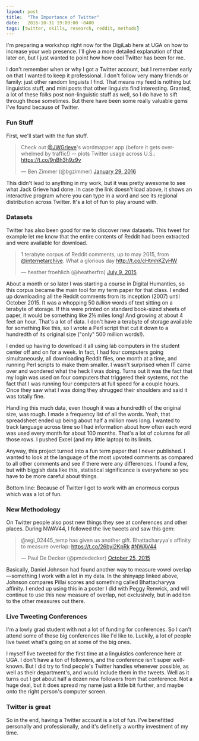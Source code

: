 ```yaml
---
layout: post
title:  "The Importance of Twitter"
date:   2016-10-31 19:00:00 -0400
tags: [twitter, skills, research, reddit, methods]
---
```


I'm preparing a workshop right now for the DigiLab here at UGA on how to increase your web presence. I'll give a more detailed explanation of that later on, but I just wanted to point how how cool Twitter has been for me.

I don't remember when or why I got a Twitter account, but I remember early on that I wanted to keep it professional. I don't follow very many friends or family: just other random linguists I find. That means my feed is nothing but linguistics stuff, and mini posts that other linguists find interesting. Granted, a lot of these folks post non-linguistic stuff as well, so I do have to sift through those sometimes. But there have been some really valuable gems I've found because of Twitter.

### Fun Stuff

First, we'll start with the fun stuff.

<blockquote class="twitter-tweet" data-lang="en"><p lang="en" dir="ltr">Check out <a href="https://twitter.com/JWGrieve">@JWGrieve</a>&#39;s wordmapper app (before it gets overwhelmed by traffic!) -- plots Twitter usage across U.S.: <a href="https://t.co/9nBh3h9z9v">https://t.co/9nBh3h9z9v</a></p>&mdash; Ben Zimmer (@bgzimmer) <a href="https://twitter.com/bgzimmer/status/693113133632720896">January 29, 2016</a></blockquote> <script async src="//platform.twitter.com/widgets.js" charset="utf-8"></script>

This didn't lead to anything in my work, but it was pretty awesome to see what Jack Grieve had done. In case the link doesn't load above, it shows an interactive program where you can type in a word and see its regional distribution across Twitter. It's a lot of fun to play around with.

### Datasets

Twitter has also been good for me to discover new datasets. This tweet for example let me know that the entire contents of Reddit had been extracted and were available for download.

<blockquote class="twitter-tweet" data-lang="en"><p lang="en" dir="ltr">1 terabyte corpus of Reddit comments, up to may 2015, from <a href="https://twitter.com/internetarchive">@internetarchive</a>. What a glorious day <a href="http://t.co/cHtmhKZyHW">http://t.co/cHtmhKZyHW</a></p>&mdash; heather froehlich (@heatherfro) <a href="https://twitter.com/heatherfro/status/619123195115868160">July 9, 2015</a></blockquote> <script async src="//platform.twitter.com/widgets.js" charset="utf-8"></script>

About a month or so later I was starting a course in Digital Humanties, so this corpus became the main tool for my term paper for that class. I ended up downloading all the Reddit comments from its inception (2007) until October 2015. It was a whopping 50 *billion* words of text sitting on a terabyte of storage. If this were printed on standard book-sized sheets of paper, it would be something like 2½ miles long! And growing at about 4 feet an hour. That's a lot of data. I don't have a terabyte of storage available for something like this, so I wrote a Perl script that cut it down to a hundredth of its original size ("only" 500 million words!). 

I ended up having to download it all using lab computers in the student center off and on for a week. In fact, I had four computers going simultaneously, all downloading Reddit files, one month at a time, and running Perl scripts to make them smaller. I wasn't surprised when IT came over and wondered what the heck I was doing. Turns out it was the fact that my login was used on four computers that triggered their systems, not the fact that I was running four computers at full speed for a couple hours. Once they saw what I was doing they shrugged their shoulders and said it was totally fine.

Handling this much data, even though it was a hundredth of the original size, was rough. I made a frequency list of all the words. Yeah, that spreadsheet ended up being about half a million rows long. I wanted to track language across time so I had information about how often each word was used every month for about 100 months. That's a lot of columns for all those rows. I pushed Excel (and my little laptop) to its limits.  

Anyway, this project turned into a fun term paper that I never published. I wanted to look at the language of the most upvoted comments as compared to all other comments and see if there were any differences. I found a few, but with biggish data like this, statistical significance is everywhere so you have to be more careful about things. 

Bottom line: Because of Twitter I got to work with an enormous corpus which was a lot of fun. 

### New Methodology

On Twitter people also post new things they see at conferences and other places. During NWAV44, I followed the live tweets and saw this gem:

<blockquote class="twitter-tweet" data-lang="en"><p lang="en" dir="ltr">@wgi_02445_temp has given us another gift. Bhattacharyya&#39;s affinity to measure overlap: <a href="https://t.co/26byi2KpRk">https://t.co/26byi2KpRk</a> <a href="https://twitter.com/hashtag/NWAV44?src=hash">#NWAV44</a></p>&mdash; Paul De Decker (@pmdedecker) <a href="https://twitter.com/pmdedecker/status/658290609153843200">October 25, 2015</a></blockquote> <script async src="//platform.twitter.com/widgets.js" charset="utf-8"></script>

Basically, Daniel Johnson had found another way to measure vowel overlap—something I work with a lot in my data. In the shinyapp linked above, Johnson compares Pillai scores and something called Bhattacharyya affinity. I ended up using this in a poster I did with Peggy Renwick, and will continue to use this new measure of overlap, not exclusively, but in additon to the other measures out there. 

### Live Tweeting Conferences

I'm a lowly grad student with not a lot of funding for conferences. So I can't attend some of these big conferences like I'd like to. Luckily, a lot of people live tweet what's going on at some of the big ones. 

I myself live tweeted for the first time at a linguistics conference here at UGA. I don't have a ton of followers, and the conference isn't super well-known. But I did try to find people's Twitter handles whenever possible, as well as their department's, and would include them in the tweets. Well as it turns out I got about half a dozen new followers from that conference. Not a huge deal, but it does spread my name just a little bit further, and maybe onto the right person's computer screen.

### Twitter is great

So in the end, having a Twitter account is a lot of fun. I've benefitted personally and professionally, and it's definetly a worthy investment of my time. 